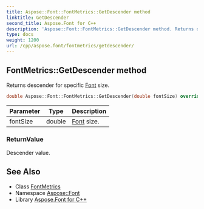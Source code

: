 ```yaml
---
title: Aspose::Font::FontMetrics::GetDescender method
linktitle: GetDescender
second_title: Aspose.Font for C++
description: 'Aspose::Font::FontMetrics::GetDescender method. Returns descender for specific Font size in C++.'
type: docs
weight: 1200
url: /cpp/aspose.font/fontmetrics/getdescender/
---
```

## FontMetrics::GetDescender method


Returns descender for specific [Font](../../font/) size.

```cpp
double Aspose::Font::FontMetrics::GetDescender(double fontSize) override
```


| Parameter | Type | Description |
| --- | --- | --- |
| fontSize | double | [Font](../../font/) size. |

### ReturnValue

Descender value.

## See Also

* Class [FontMetrics](../)
* Namespace [Aspose::Font](../../)
* Library [Aspose.Font for C++](../../../)
